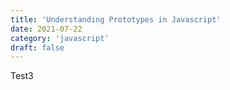 ```yaml
---
title: 'Understanding Prototypes in Javascript'
date: 2021-07-22
category: 'javascript'
draft: false
---
```


Test3
